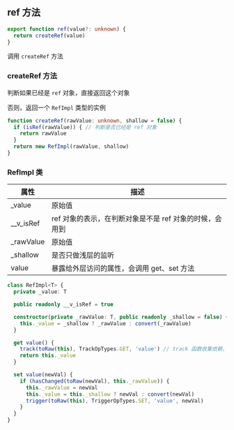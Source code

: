 ## ref 方法

```typescript
export function ref(value?: unknown) {
  return createRef(value)
}
```

调用 `createRef` 方法

### createRef 方法

判断如果已经是 `ref` 对象，直接返回这个对象

否则，返回一个 `RefImpl` 类型的实例

```typescript
function createRef(rawValue: unknown, shallow = false) {
  if (isRef(rawValue)) { // 判断是否已经是 ref 对象
    return rawValue
  }
  return new RefImpl(rawValue, shallow)
}
```

### RefImpl 类

| 属性      | 描述                                                    |
| --------- | ------------------------------------------------------- |
| _value    | 原始值                                                  |
| __v_isRef | ref 对象的表示，在判断对象是不是 ref 对象的时候，会用到 |
| _rawValue | 原始值                                                  |
| _shallow  | 是否只做浅层的监听                                      |
| value     | 暴露给外层访问的属性，会调用 get、set 方法              |

```typescript
class RefImpl<T> {
  private _value: T

  public readonly __v_isRef = true

  constructor(private _rawValue: T, public readonly _shallow = false) {
    this._value = _shallow ? _rawValue : convert(_rawValue)
  }

  get value() {
    track(toRaw(this), TrackOpTypes.GET, 'value') // track 函数收集依赖，后续描述
    return this._value
  }

  set value(newVal) {
    if (hasChanged(toRaw(newVal), this._rawValue)) {
      this._rawValue = newVal
      this._value = this._shallow ? newVal : convert(newVal)
      trigger(toRaw(this), TriggerOpTypes.SET, 'value', newVal)
    }
  }
}
```

